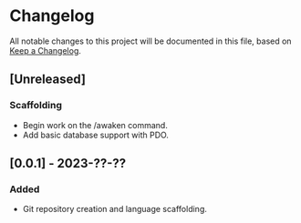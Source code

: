
# Changelog
All notable changes to this project will be documented in this file,
based on [Keep a Changelog](https://keepachangelog.com/en/1.1.0/).

## [Unreleased]

### Scaffolding

- Begin work on the /awaken command.
- Add basic database support with PDO.

## [0.0.1] - 2023-??-??

### Added

- Git repository creation and language scaffolding.
